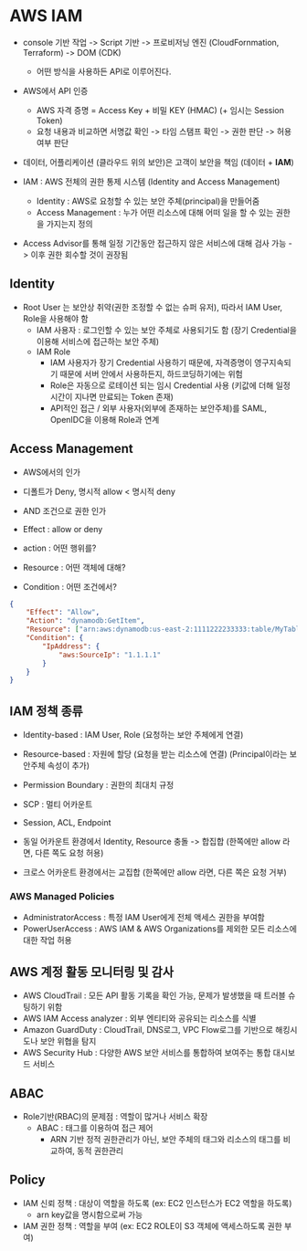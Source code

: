 # AWS IAM

- console 기반 작업 -> Script 기반 -> 프로비저닝 엔진 (CloudFornmation, Terraform) -> DOM (CDK)
  - 어떤 방식을 사용하든 API로 이루어진다.
- AWS에서 API 인증

  - AWS 자격 증명 = Access Key + 비밀 KEY (HMAC) (+ 임시는 Session Token)
  - 요청 내용과 비교하면 서명값 확인 -> 타임 스탬프 확인 -> 권한 판단 -> 허용 여부 판단

- 데이터, 어플리케이션 (클라우드 위의 보안)은 고객이 보안을 책임 (데이터 + **IAM**)

- IAM : AWS 전체의 권한 통제 시스템 (Identity and Access Management)

  - Identity : AWS로 요청할 수 있는 보안 주체(principal)을 만들어줌
  - Access Management : 누가 어떤 리소스에 대해 어떠 일을 할 수 있는 권한을 가지는지 정의

- Access Advisor를 통해 일정 기간동안 접근하지 않은 서비스에 대해 검사 가능 -> 이후 권한 회수할 것이 권장됨

## Identity

- Root User 는 보안상 취약(권한 조정할 수 없는 슈퍼 유저), 따라서 IAM User, Role을 사용해야 함
  - IAM 사용자 : 로그인할 수 있는 보안 주체로 사용되기도 함 (장기 Credential을 이용해 서비스에 접근하는 보안 주체)
  - IAM Role
    - IAM 사용자가 장기 Credential 사용하기 때문에, 자격증명이 영구지속되기 때문에 서버 안에서 사용하든지, 하드코딩하기에는 위험
    - Role은 자동으로 로테이션 되는 임시 Credential 사용 (키값에 더해 일정 시간이 지나면 만료되는 Token 존재)
    - API적인 접근 / 외부 사용자(외부에 존재하는 보안주체)를 SAML, OpenIDC을 이용해 Role과 연계

## Access Management

- AWS에서의 인가
- 디폴트가 Deny, 명시적 allow < 명시적 deny
- AND 조건으로 권한 인가

- Effect : allow or deny
- action : 어떤 행위를?
- Resource : 어떤 객체에 대해?
- Condition : 어떤 조건에서?

```json
{
	"Effect": "Allow",
	"Action": "dynamodb:GetItem",
	"Resource": ["arn:aws:dynamodb:us-east-2:1111222233333:table/MyTable"],
	"Condition": {
		"IpAddress": {
			"aws:SourceIp": "1.1.1.1"
		}
	}
}
```

## IAM 정책 종류

- Identity-based : IAM User, Role (요청하는 보안 주체에게 연결)
- Resource-based : 자원에 할당 (요청을 받는 리소스에 연결) (Principal이라는 보안주체 속성이 추가)
- Permission Boundary : 권한의 최대치 규정
- SCP : 멀티 어카운트
- Session, ACL, Endpoint

- 동일 어카운트 환경에서 Identity, Resource 충돌 -> 합집합 (한쪽에만 allow 라면, 다른 쪽도 요청 허용)
- 크로스 어카운트 환경에서는 교집합 (한쪽에만 allow 라면, 다른 쪽은 요청 거부)

### AWS Managed Policies

- AdministratorAccess : 특정 IAM User에게 전체 액세스 권한을 부여함
- PowerUserAccess : AWS IAM & AWS Organizations를 제외한 모든 리소스에 대한 작업 허용

## AWS 계정 활동 모니터링 및 감사

- AWS CloudTrail : 모든 API 활동 기록을 확인 가능, 문제가 발생했을 때 트러블 슈팅하기 위함
- AWS IAM Access analyzer : 외부 엔티티와 공유되는 리소스를 식별
- Amazon GuardDuty : CloudTrail, DNS로그, VPC Flow로그를 기반으로 해킹시도나 보안 위협을 탐지
- AWS Security Hub : 다양한 AWS 보안 서비스를 통합하여 보여주는 통합 대시보드 서비스

## ABAC

- Role기반(RBAC)의 문제점 : 역할이 많거나 서비스 확장
  - ABAC : 태그를 이용하여 접근 제어
    - ARN 기반 정적 권한관리가 아닌, 보안 주체의 태그와 리소스의 태그를 비교하여, 동적 권한관리

## Policy

- IAM 신뢰 정책 : 대상이 역할을 하도록 (ex: EC2 인스턴스가 EC2 역할을 하도록)
  - arn key값을 명시함으로써 가능
- IAM 권한 정책 : 역할을 부여 (ex: EC2 ROLE이 S3 객체에 액세스하도록 권한 부여)
